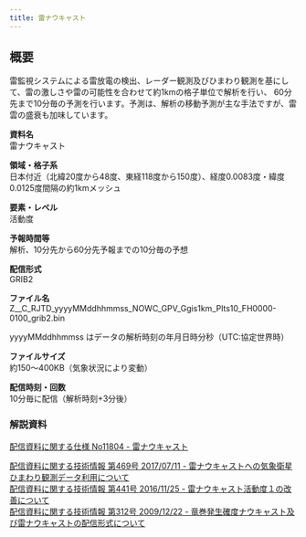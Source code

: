 ```yaml
---
title: 雷ナウキャスト
---
```


## 概要
雷監視システムによる雷放電の検出、レーダー観測及びひまわり観測を基にして、雷の激しさや雷の可能性を合わせて約1kmの格子単位で解析を行い、
60分先まで10分毎の予測を行います。予測は、解析の移動予測が主な手法ですが、雷雲の盛衰も加味しています。

**資料名** <br/>
雷ナウキャスト

**領域・格子系** <br/>
日本付近（北緯20度から48度、東経118度から150度）、経度0.0083度・緯度0.0125度間隔の約1kmメッシュ

**要素・レベル** <br/>
活動度

**予報時間等** <br/>
解析、10分先から60分先予報までの10分毎の予想

**配信形式** <br/>
GRIB2

**ファイル名** <br/>
Z__C_RJTD_yyyyMMddhhmmss_NOWC_GPV_Ggis1km_Plts10_FH0000-0100_grib2.bin

yyyyMMddhhmmss はデータの解析時刻の年月日時分秒（UTC:協定世界時）

**ファイルサイズ** <br/>
約150～400KB（気象状況により変動）

**配信時刻・回数** <br/>
10分毎に配信（解析時刻+3分後）

### 解説資料
[配信資料に関する仕様 No11804 - 雷ナウキャスト](https://www.data.jma.go.jp/suishin/shiyou/pdf/no11804)


[配信資料に関する技術情報 第469号 2017/07/11 - 雷ナウキャストへの気象衛星ひまわり観測データ利用について](https://dmdata.jp/docs/jma/technical/469.pdf) <br/>
[配信資料に関する技術情報 第441号 2016/11/25 - 雷ナウキャスト活動度１の改善について](https://dmdata.jp/docs/jma/technical/441.pdf) <br/>
[配信資料に関する技術情報 第312号 2009/12/22 - 竜巻発生確度ナウキャスト及び雷ナウキャストの配信形式について](https://dmdata.jp/docs/jma/technical/312.pdf)
